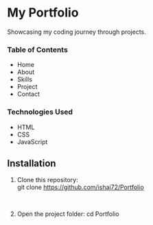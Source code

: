 # My Portfolio
Showcasing my coding journey through projects.<br/>

### Table of Contents
- Home<br/>
- About<br/>
- Skills<br/>
- Project<br/>
- Contact<br/>

### Technologies Used

- HTML<br/>
- CSS<br/>
- JavaScript<br/>

## Installation

1. Clone this repository: <br/>
   git clone https://github.com/ishaj72/Portfolio 
<br/>

2. Open the project folder:
   cd Portfolio
<br/>
